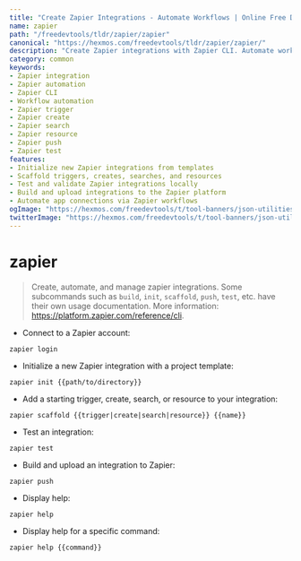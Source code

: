 ```yaml
---
title: "Create Zapier Integrations - Automate Workflows | Online Free DevTools by Hexmos"
name: zapier
path: "/freedevtools/tldr/zapier/zapier"
canonical: "https://hexmos.com/freedevtools/tldr/zapier/zapier/"
description: "Create Zapier integrations with Zapier CLI. Automate workflows and connect apps effortlessly using the command line interface. Free online tool, no registration required."
category: common
keywords:
- Zapier integration
- Zapier automation
- Zapier CLI
- Workflow automation
- Zapier trigger
- Zapier create
- Zapier search
- Zapier resource
- Zapier push
- Zapier test
features:
- Initialize new Zapier integrations from templates
- Scaffold triggers, creates, searches, and resources
- Test and validate Zapier integrations locally
- Build and upload integrations to the Zapier platform
- Automate app connections via Zapier workflows
ogImage: "https://hexmos.com/freedevtools/t/tool-banners/json-utilities-banner.png"
twitterImage: "https://hexmos.com/freedevtools/t/tool-banners/json-utilities-banner.png"
---
```


# zapier

> Create, automate, and manage zapier integrations.
> Some subcommands such as `build`, `init`, `scaffold`, `push`, `test`, etc. have their own usage documentation.
> More information: <https://platform.zapier.com/reference/cli>.

- Connect to a Zapier account:

`zapier login`

- Initialize a new Zapier integration with a project template:

`zapier init {{path/to/directory}}`

- Add a starting trigger, create, search, or resource to your integration:

`zapier scaffold {{trigger|create|search|resource}} {{name}}`

- Test an integration:

`zapier test`

- Build and upload an integration to Zapier:

`zapier push`

- Display help:

`zapier help`

- Display help for a specific command:

`zapier help {{command}}`
